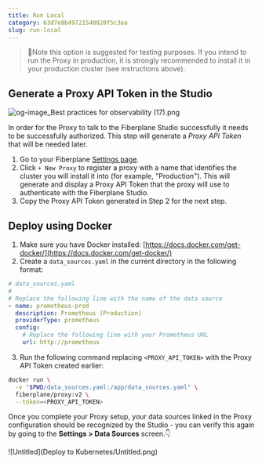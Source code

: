 ```yaml
---
title: Run Local 
category: 63d7e8b49721540020f5c3ea
slug: run-local
---
```


>📍Note
>this option is suggested for testing purposes. If you intend to
>run the Proxy in production, it is strongly recommended to install it in your
>production cluster (see instructions above).


## Generate a Proxy API Token in the Studio

![og-image_Best practices for observability
(17).png](og-image_Best_practices_for_observability_(17).png)

In order for the Proxy to talk to the Fiberplane Studio successfully it needs to
be successfully authorized. This step will generate a *Proxy API Token* that
will be needed later.

1. Go to your Fiberplane [Settings page](https://fiberplane.com/settings).
2. Click `+ New Proxy` to register a proxy with a name that identifies the
	 cluster you will install it into (for example, "Production"). This will
	 generate and display a Proxy API Token that the proxy will use to
	 authenticate with the Fiberplane Studio.
3. Copy the Proxy API Token generated in Step 2 for the next step.

## Deploy using Docker

1. Make sure you have Docker installed: [https://docs.docker.com/get-docker/](https://docs.docker.com/get-docker/)
2. Create a `data_sources.yaml` in the current directory in the following format:

```yaml
# data_sources.yaml
#
# Replace the following line with the name of the data source
- name: prometheus-prod
  description: Prometheus (Production)
  providerType: prometheus
  config:
    # Replace the following line with your Prometheus URL
    url: http://prometheus
```

3. Run the following command replacing `<PROXY_API_TOKEN>` with the Proxy API Token created earlier:

```bash
docker run \
  -v "$PWD/data_sources.yaml:/app/data_sources.yaml" \
  fiberplane/proxy:v2 \
  --token=<PROXY_API_TOKEN>
```

Once you complete your Proxy setup, your data sources linked in the Proxy configuration should be recognized by the Studio - you can verify this again by going to the **Settings > Data Sources** screen.👇

![Untitled](Deploy to Kubernetes/Untitled.png)
